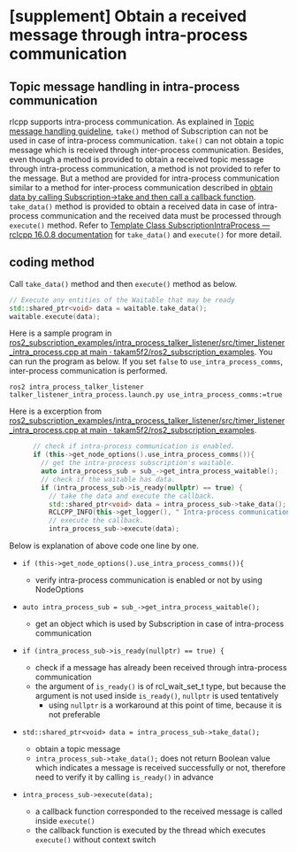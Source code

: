 # [supplement] Obtain a received message through intra-process communication

## Topic message handling in intra-process communication

rlcpp supports intra-process communication. As explained in [Topic message handling guideline](00-topic-message-handling.md), `take()` method of Subscription can not be used in case of intra-process communication. `take()` can not obtain a topic message which is received through inter-process communication. Besides, even though a method is provided to obtain a received topic message through intra-process communication, a method is not provided to refer to the message.
But a method are provided for intra-process communication similar to a method for inter-process communication described in [obtain data by calling Subscription->take and then call a callback function](./00-topic-message-handling/#3-obtain-data-by-calling-subscription-take-and-then-call-a-callback-function).
`take_data()` method is provided to obtain a received data in case of intra-process communication and the received data must be processed through `execute()` method.
Refer to [Template Class SubscriptionIntraProcess — rclcpp 16.0.8 documentation](http://docs.ros.org/en/humble/p/rclcpp/generated/classrclcpp_1_1experimental_1_1SubscriptionIntraProcess.html#_CPPv4N6rclcpp12experimental24SubscriptionIntraProcess9take_dataEv) for `take_data()` and `execute()` for more detail.

## coding method

Call `take_data()` method and then `execute()` method as below.

```c++
// Execute any entities of the Waitable that may be ready
std::shared_ptr<void> data = waitable.take_data();
waitable.execute(data);
```

Here is a sample program in [ros2_subscription_examples/intra_process_talker_listener/src/timer_listener_intra_process.cpp at main · takam5f2/ros2_subscription_examples](https://github.com/takam5f2/ros2_subscription_examples/blob/main/intra_process_talker_listener/src/timer_listener_intra_process.cpp).
You can run the program as below. If you set `false` to `use_intra_process_comms`, inter-process communication is performed.

```
ros2 intra_process_talker_listener talker_listener_intra_process.launch.py use_intra_process_comms:=true
```

Here is a excerption from [ros2_subscription_examples/intra_process_talker_listener/src/timer_listener_intra_process.cpp at main · takam5f2/ros2_subscription_examples](https://github.com/takam5f2/ros2_subscription_examples/blob/main/intra_process_talker_listener/src/timer_listener_intra_process.cpp).

```c++
      // check if intra-process communication is enabled.
      if (this->get_node_options().use_intra_process_comms()){
        // get the intra-process subscription's waitable.
        auto intra_process_sub = sub_->get_intra_process_waitable();
        // check if the waitable has data.
        if (intra_process_sub->is_ready(nullptr) == true) {
          // take the data and execute the callback.
          std::shared_ptr<void> data = intra_process_sub->take_data();
          RCLCPP_INFO(this->get_logger(), " Intra-process communication is performed.");
          // execute the callback.
          intra_process_sub->execute(data);
```
Below is explanation of above code one line by one.

* `if (this->get_node_options().use_intra_process_comms()){`
  - verify intra-process communication is enabled or not by using NodeOptions

* `auto intra_process_sub = sub_->get_intra_process_waitable();`
  - get an object which is used by Subscription in case of intra-process communication

* `if (intra_process_sub->is_ready(nullptr) == true) {`
  - check if a message has already been received through intra-process communication
  - the argument of `is_ready()` is of rcl_wait_set_t type, but because the argument is not used inside `is_ready()`, `nullptr` is used tentatively
    - using `nullptr` is a workaround at this point of time, because it is not preferable

* `std::shared_ptr<void> data = intra_process_sub->take_data();`
  - obtain a topic message
  - `intra_process_sub->take_data();` does not return Boolean value which indicates a message is received successfully or not, therefore need to verify it by calling `is_ready()` in advance

* `intra_process_sub->execute(data);`
  - a callback function corresponded to the received message is called inside `execute()`
  - the callback function is executed by the thread which executes `execute()` without context switch
